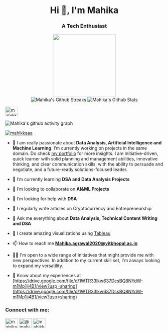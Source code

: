 
<h1 align="center">Hi 👋, I'm Mahika</h1>
<h3 align="center">A Tech Enthusiast</h3>
<p align="center">
<img width="200" height="200" src="https://creazilla-store.fra1.digitaloceanspaces.com/cliparts/37215/laptop-computer-woman-girl-clipart-xl.png"
  </p>
<br>

  <img alt="Mahika's Github Streaks" src="https://github-readme-streak-stats.herokuapp.com?user=mahikkaaa&theme=dark&card_width=400">
  <img alt="Mahika's Github Stats" src="https://denvercoder1-github-readme-stats.vercel.app/api?username=mahikkaaa&show_icons=true&count_private=true&theme=radical&hide_border=true&bg_color=1F222E&title_color=F85D7F&icon_color=F8D866&card_width=400">

  <a href="https://www.hackerrank.com/mahikkaaa" target="blank"><img align="center" src="https://raw.githubusercontent.com/rahuldkjain/github-profile-readme-generator/master/src/images/icons/Social/hackerrank.svg" alt="mahikkaaa" height="30" width="40" /></a>

![Mahika's github activity graph](https://github-readme-activity-graph.vercel.app/graph?username=mahikkaaa&bg_color=000000&color=ffffff&line=ffffff&point=403d3d&area=true&hide_border=true)
  </p>
  </p>
<p align="left"> <a href="https://github.com/ryo-ma/github-profile-trophy"><img src="https://github-profile-trophy.vercel.app/?username=mahikkaaa" alt="mahikkaaa" /></a> </p>

- 🔭 I am really passionate about **Data Analysis, Artificial Intelligence and Machine Learning**. I’m currently working on projects in the same domain. Do check [my portfolio](https://mahikkaaa.netlify.app/) for more insights. I am Initiative-driven, quick learner with solid planning and management abilities, innovative thinking, and clear communication skills, with the ability to persuade and negotiate, and a future-ready solutions-focused leader.

- 🌱 I’m currently learning **DSA and Data Analysis Projects**

- 👯 I’m looking to collaborate on **AI&ML Projects**

- 🤝 I’m looking for help with **DSA**

- 📝 I regularly write articles on Cryptocurrency and Entrepreneurship

- 💬 Ask me everything about **Data Analysis, Technical Content Writing and DSA**

- 🎨 I create amazing visualizations using [Tableau](https://public.tableau.com/app/profile/mahika.agrawal1593)

- 📫 How to reach me **Mahika.agrawal2020@vitbhopal.ac.in**

- 👧🏻 I'm open to a wide range of initiatives that might provide me with new perspectives. In addition to my current skill set, I'm always looking to expand my versatility.


- 📄 Know about my experiences at [https://drive.google.com/file/d/1WTR33lkw637DcsBQ8NYdW-m1Mp1ji4B1/view?usp=sharing](https://drive.google.com/file/d/1WTR33lkw637DcsBQ8NYdW-m1Mp1ji4B1/view?usp=sharing)

<p align="center">
<h3>Connect with me:</h3>
<a href="https://linkedin.com/in/mahika-agrawal-b938471b1/" target="blank"><img align="center" src="https://raw.githubusercontent.com/rahuldkjain/github-profile-readme-generator/master/src/images/icons/Social/linked-in-alt.svg" alt="mahika-agrawal-b938471b1/" height="30" width="40" /></a>
<a href="https://medium.com/@mahikkaaa" target="blank"><img align="center" src="https://raw.githubusercontent.com/rahuldkjain/github-profile-readme-generator/master/src/images/icons/Social/medium.svg" alt="@mahikkaaa" height="30" width="40" /></a>
<a href="https://www.leetcode.com/mahikkaaa" target="blank"><img align="center" src="https://raw.githubusercontent.com/rahuldkjain/github-profile-readme-generator/master/src/images/icons/Social/leet-code.svg" alt="mahikkaaa" height="30" width="40" /></a>
</p>


